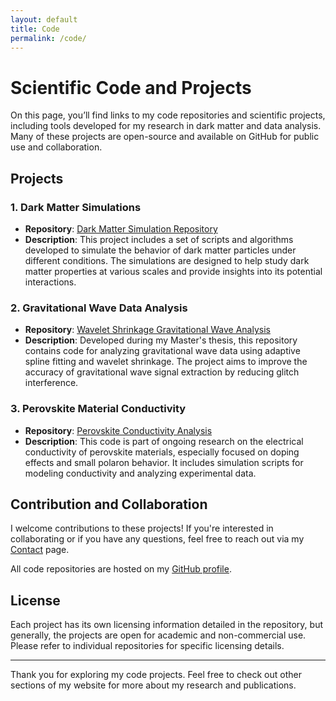 ```yaml
---
layout: default
title: Code
permalink: /code/
---
```


# Scientific Code and Projects

On this page, you’ll find links to my code repositories and scientific projects, including tools developed for my research in dark matter and data analysis. Many of these projects are open-source and available on GitHub for public use and collaboration.

## Projects

### 1. Dark Matter Simulations
- **Repository**: [Dark Matter Simulation Repository](https://github.com/your-username/dark-matter-simulations)
- **Description**: This project includes a set of scripts and algorithms developed to simulate the behavior of dark matter particles under different conditions. The simulations are designed to help study dark matter properties at various scales and provide insights into its potential interactions.

### 2. Gravitational Wave Data Analysis
- **Repository**: [Wavelet Shrinkage Gravitational Wave Analysis](https://github.com/your-username/gravitational-wave-analysis)
- **Description**: Developed during my Master's thesis, this repository contains code for analyzing gravitational wave data using adaptive spline fitting and wavelet shrinkage. The project aims to improve the accuracy of gravitational wave signal extraction by reducing glitch interference.

### 3. Perovskite Material Conductivity
- **Repository**: [Perovskite Conductivity Analysis](https://github.com/your-username/perovskite-conductivity)
- **Description**: This code is part of ongoing research on the electrical conductivity of perovskite materials, especially focused on doping effects and small polaron behavior. It includes simulation scripts for modeling conductivity and analyzing experimental data.

## Contribution and Collaboration

I welcome contributions to these projects! If you're interested in collaborating or if you have any questions, feel free to reach out via my [Contact](/contact/) page. 

All code repositories are hosted on my [GitHub profile](https://github.com/your-username).

## License
Each project has its own licensing information detailed in the repository, but generally, the projects are open for academic and non-commercial use. Please refer to individual repositories for specific licensing details.

---

Thank you for exploring my code projects. Feel free to check out other sections of my website for more about my research and publications.

